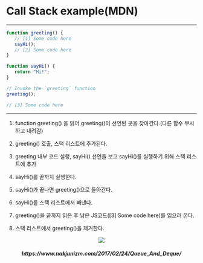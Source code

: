 # Call Stack example(MDN)

------------------------------
``` javascript
function greeting() {
   // [1] Some code here
   sayHi();
   // [2] Some code here
}

function sayHi() {
   return "Hi!";
}

// Invoke the `greeting` function
greeting();

// [3] Some code here
```
------------------------------

1. function greeting() 을 읽어 greeting()이 선언된 곳을 찾아간다.(다른 함수 무시하고 내려감)

2. greeting() 호출, 스택 리스트에 추가된다.

3. greeting 내부 코드 실행, sayHi() 선언을 보고 sayHi()를 실행하기 위해 스택 리스트에 추가

4. sayHi()를 끝까지 실행한다.

5. sayHi()가 끝나면 greeting()으로 돌아간다.

6. sayHi()를 스택 리스트에서 빼낸다.

7. greeting()을 끝까지 읽은 후 남은 JS코드([3] Some code here)를 읽으러 온다.

8. 스택 리스트에서 greeting()을 제거한다.

<div style="text-align:center">
<img src="https://nakjunizm.github.io/2017/02/24/Queue_And_Deque/queue1.png">
<h5>https://www.nakjunizm.com/2017/02/24/Queue_And_Deque/</h5></div>